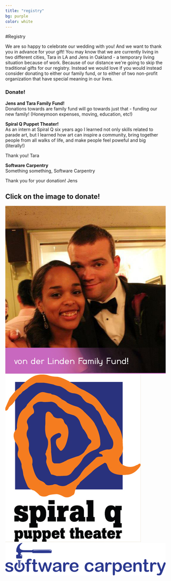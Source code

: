 ```yaml
---
title: "registry"
bg: purple
color: white
---
```


#Registry



We are so happy to celebrate our wedding with you! And we want to thank you in advance for your gift! You may know that we are currently living in two different cities, Tara in LA and Jens in Oakland - a temporary living situation because of work. Because of our distance we're going to skip the traditional gifts for our registry. Instead we would love if you would instead consider donating to either our family fund, or to either of two non-profit organization that have special meaning in our lives. 



### Donate!



**Jens and Tara Family Fund!**   
Donations towards are family fund will go towards just that - funding our new family! (Honeymoon expenses, moving, education, etc!)

**Spiral Q Puppet Theater!**  <br />
As an intern at Spiral Q six years ago I learned not only skills related to parade art, but I learned how art can inspire a community, bring together people from all walks of life, and make people feel poweful and big (literally!) 

Thank you! 
Tara

**Software Carpentry**   
Something something, Software Carpentry

Thank you for your donation!
Jens

## Click on the image to donate!




<div>
<img class="row small column" src="img/logos/family_fund.jpg" alt="Leanna, Matron of Honor, twin" title="Leanna, Matron of Honor, twin"/>


<img class="row small column"  src="img/logos/spiralq.jpg" alt="support spiral q!" title="support spiral q!"/>


<img class="row small column"  src="img/logos/software_carpentry.png" alt="support software carpentry!" title="support software carpentry!"/>
</div>

<!--
## Jens and Tara Family Fund!
Our family funds will do just that - fund our new family! 
Thank you for your donation!

Tara and Jens
<div>
<img src="img/us/dressed_up3.jpg" align="middle" />
</div>


## Spiral Q Puppet Theater
As an intern at Spiral Q six years ago I learned not only skills related to parade art, but I learned how art can inspire a community, bring together people from all walks of life, and make people feel poweful and big (literally!) 

Thank you for your donation!
Tara
<div>
<img src="img/logos/spiralq.jpg" align="middle" />
</div>


## Software Carpentry
Something something, Software Carpentry

Thank you for your donation!
Jens
<div>
<img src="img/logos/software_carpentry.png" align="middle" />
</div>
 -->


